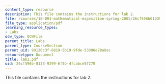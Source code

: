 ```yaml
---
content_type: resource
description: This file contains the instructions for lab 2.
file: /courses/18-091-mathematical-exposition-spring-2005/26cf596b013392996f5b4fcabce57270_lab2.pdf
file_type: application/pdf
learning_resource_types:
- Labs
ocw_type: OCWFile
parent_title: Labs
parent_type: CourseSection
parent_uid: 90126c3f-6819-5b19-9fde-53006e78a8ac
resourcetype: Document
title: lab2.pdf
uid: 26cf596b-0133-9299-6f5b-4fcabce57270
---
```

This file contains the instructions for lab 2.

